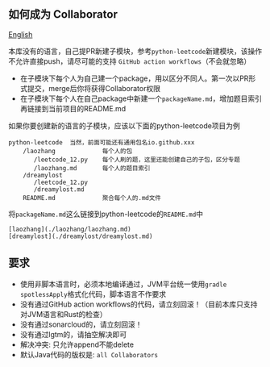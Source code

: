 如何成为 Collaborator
---

[English](./CONTRIBUTING-en.md)

本库没有的语言，自己提PR新建子模块，参考`python-leetcode`新建模块，该操作不允许直接push，请尽可能的支持 `GitHub action workflows`（不会就忽略）

- 在子模块下每个人为自己建一个package，用以区分不同人。第一次以PR形式提交，merge后你将获得Collaborator权限
- 在子模块下每个人在自己package中新建一个`packageName.md`，增加题目索引再链接到当前项目的README.md

如果你要创建新的语言的子模块，应该以下面的python-leetcode项目为例

```
python-leetcode  当然，前面可能还有通用包名io.github.xxx
    /laozhang             每个人的包
       /leetcode_12.py    每个人刷的题，这里还能创建自己的子包，区分专题
       /laozhang.md       每个人的题目索引
    /dreamylost
       /leetcode_12.py
       /dreamylost.md
    README.md             聚合每个人的.md文件
```

将`packageName.md`这么链接到python-leetcode的`README.md`中

```
[laozhang](./laozhang/laozhang.md)
[dreamylost](./dreamylost/dreamylost.md)
```

## 要求

* 使用非脚本语言时，必须本地编译通过，JVM平台统一使用`gradle spotlessApply`格式化代码，脚本语言不作要求
* 没有通过GitHub action workflows的代码，请立刻回滚！（目前本库只支持对JVM语言和Rust的检查）
* 没有通过sonarcloud的，请立刻回滚！
* 没有通过lgtm的，请抽空解决即可
* 解决冲突: 只允许append不能delete
* 默认Java代码的版权是: `all Collaborators`
